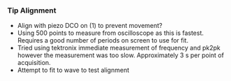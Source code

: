 ### Tip Alignment ###

- Align with piezo DCO on (1) to prevent movement?
- Using 500 points to measure from oscilloscope as this is fastest. Requires a good number of periods on screen to use for fit.
- Tried using tektronix immediate measurement of frequency and pk2pk however the measurement was too slow. Approximately 3 s per point of acquisition.
- Attempt to fit to wave to test alignment
